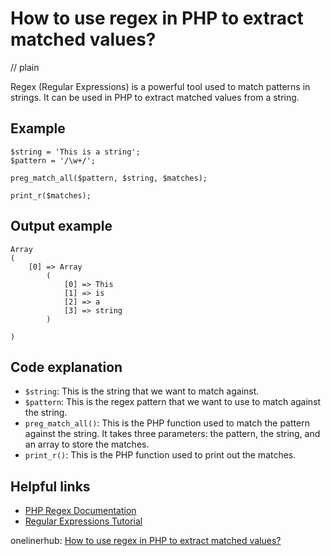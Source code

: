 # How to use regex in PHP to extract matched values?
// plain

Regex (Regular Expressions) is a powerful tool used to match patterns in strings. It can be used in PHP to extract matched values from a string.

## Example

```
$string = 'This is a string';
$pattern = '/\w+/';

preg_match_all($pattern, $string, $matches);

print_r($matches);
```

## Output example

```
Array
(
    [0] => Array
        (
            [0] => This
            [1] => is
            [2] => a
            [3] => string
        )

)
```

## Code explanation

- `$string`: This is the string that we want to match against.
- `$pattern`: This is the regex pattern that we want to use to match against the string.
- `preg_match_all()`: This is the PHP function used to match the pattern against the string. It takes three parameters: the pattern, the string, and an array to store the matches.
- `print_r()`: This is the PHP function used to print out the matches.

## Helpful links
- [PHP Regex Documentation](https://www.php.net/manual/en/book.pcre.php)
- [Regular Expressions Tutorial](https://www.regular-expressions.info/tutorial.html)

onelinerhub: [How to use regex in PHP to extract matched values?](https://onelinerhub.com/php-regex/how-to-use-regex-in-php-to-extract-matched-values)